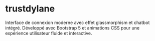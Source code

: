 # trustdylane
Interface de connexion moderne avec effet glassmorphism et chatbot intégré. Développé avec Bootstrap 5 et animations CSS pour une expérience utilisateur fluide et interactive.
